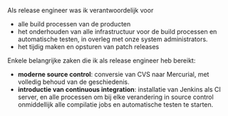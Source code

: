 Als release engineer was ik verantwoordelijk voor
* alle build processen van de producten
* het onderhouden van alle infrastructuur voor de build processen en automatische testen, in overleg met onze system administrators.
* het tijdig maken en opsturen van patch releases

Enkele belangrijke zaken die ik als release engineer heb bereikt:
* **moderne source control**: conversie van CVS naar Mercurial, met volledig behoud van de geschiedenis.
* **introductie van continuous integration**: installatie van Jenkins als CI server, en alle processen om bij elke verandering in source control onmiddellijk alle compilatie jobs en automatische testen te starten.